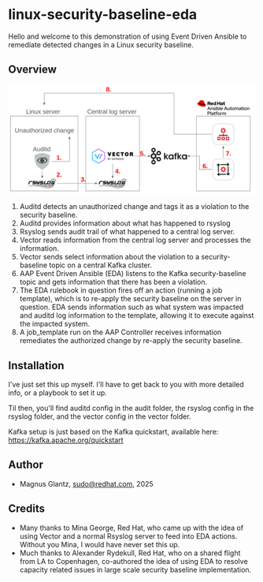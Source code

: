 # linux-security-baseline-eda

Hello and welcome to this demonstration of using Event Driven Ansible to remediate detected changes in a Linux security baseline.

## Overview
![Overview of architecture](overview.png)

1. Auditd detects an unauthorized change and tags it as a violation to the security baseline.
2. Auditd provides information about what has happened to rsyslog
3. Rsyslog sends audit trail of what happened to a central log server.
4. Vector reads information from the central log server and processes the information.
5. Vector sends select information about the violation to a security-baseline topic on a central Kafka cluster.
6. AAP Event Driven Ansible (EDA) listens to the Kafka security-baseline topic and gets information that there has been a violation.
7. The EDA rulebook in question fires off an action (running a job template), which is to re-apply the security baseline on the server in question. EDA sends information such as what system was impacted and auditd log information to the template, allowing it to execute against the impacted system.
8. A job_template run on the AAP Controller receives information remediates the authorized change by re-apply the security baseline.

## Installation
I've just set this up myself. I'll have to get back to you with more detailed info, or a playbook to set it up.

Til then, you'll find auditd config in the audit folder, the rsyslog config in the rsyslog folder, and the vector config in the vector folder.

Kafka setup is just based on the Kafka quickstart, available here: https://kafka.apache.org/quickstart

## Author
- Magnus Glantz, sudo@redhat.com, 2025

## Credits
- Many thanks to Mina George, Red Hat, who came up with the idea of using Vector and a normal Rsyslog server to feed into EDA actions. Without you Mina, I would have never set this up.
- Much thanks to Alexander Rydekull, Red Hat, who on a shared flight from LA to Copenhagen, co-authored the idea of using EDA to resolve capacity related issues in large scale security baseline implementation.

